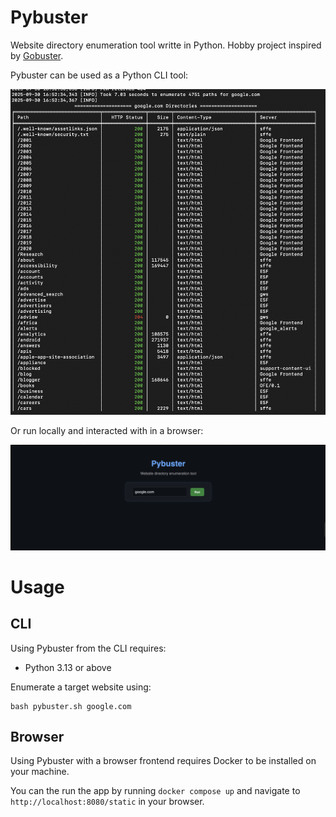 # Pybuster

Website directory enumeration tool writte in Python. Hobby project inspired by [Gobuster](https://github.com/OJ/gobuster).

Pybuster can be used as a Python CLI tool:

![alt text](https://github.com/Nyquist01/pybuster/blob/main/docs/images/cli.png)

Or run locally and interacted with in a browser:

![alt text](https://github.com/Nyquist01/pybuster/blob/main/docs/images/web.png)

# Usage

## CLI

Using Pybuster from the CLI requires:

- Python 3.13 or above

Enumerate a target website using:

```
bash pybuster.sh google.com
```

## Browser

Using Pybuster with a browser frontend requires Docker to be installed on your machine.

You can the run the app by running `docker compose up` and navigate to `http://localhost:8080/static` in your browser.
